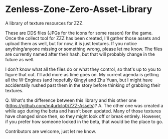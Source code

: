 # Zenless-Zone-Zero-Asset-Library
A library of texture resources for ZZZ.

These are DDS files (JPGs for the icons for some reason) for the game. Once the collect tool for ZZZ has been created, I'll gather those assets and upload them as well, but for now, it is just textures. If you notice anything/anyone missing or something wrong, please let me know. The files are currently named after their hash, but that will probably change in the future as well.

I don't know what all the files do or what they control, so that's up to you to figure that out. I'll add more as time goes on. My current agenda is getting all the W-Engines (and hopefully Qingyi and Zhu Yuan, but I might have accidentally rushed past them in the story before thinking of grabbing their textures.

  Q. What's the difference between this library and this other one (https://github.com/m4urlclo0/ZZZ-Assets)?
  A. The other one was created a while ago during the beta and hasn't been updated. Many of those textures have changed since then, so they might look off or break entirely. However, if you prefer how someone looked in the beta, that would be the place to go.

Contributors are welcome, just let me know.
